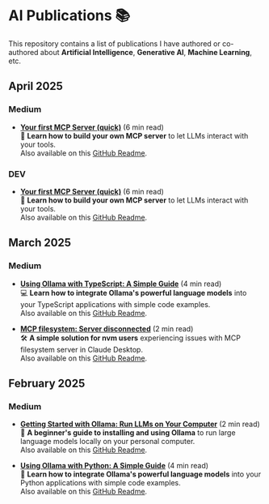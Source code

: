 # AI Publications 📚

This repository contains a list of publications I have authored or co-authored about **Artificial Intelligence**, **Generative AI**, **Machine Learning**, etc.



## April 2025

### Medium
- **[Your first MCP Server (quick)](https://medium.com/@jonigl/your-first-mcp-server-quick-5dc955a5f364)** (6 min read)  
  🚀 **Learn how to build your own MCP server** to let LLMs interact with your tools.  
  Also available on this [GitHub Readme](./publications/2025/04/Your%20first%20MCP%20Server%20(quick)/README.md).

### DEV
- **[Your first MCP Server (quick)](https://dev.to/jonigl/your-first-mcp-server-quick-35eg)** (6 min read)  
  🚀 **Learn how to build your own MCP server** to let LLMs interact with your tools.  
  Also available on this [GitHub Readme](./publications/2025/04/Your%20first%20MCP%20Server%20(quick)/README.md).

## March 2025

### Medium
- **[Using Ollama with TypeScript: A Simple Guide](https://medium.com/@jonigl/using-ollama-with-typescript-a-simple-guide-20f5e8d3827c)** (4 min read)  
  💻 **Learn how to integrate Ollama's powerful language models** into your TypeScript applications with simple code examples.  
  Also available on this [GitHub Readme](./publications/2025/03/Using%20Ollama%20with%20TypeScript%20-%20A%20Simple%20Guide/README.md).

- **[MCP filesystem: Server disconnected](https://medium.com/@jonigl/mcp-filesystem-server-disconnected-750e00917eec)** (2 min read)  
  🛠️ **A simple solution for nvm users** experiencing issues with MCP filesystem server in Claude Desktop.  
  Also available on this [GitHub Readme](./publications/2025/03/MCP%20filesystem%20-%20Server%20disconnected/README.md).

## February 2025

### Medium
- **[Getting Started with Ollama: Run LLMs on Your Computer](https://medium.com/@jonigl/getting-started-with-ollama-run-llms-on-your-computer-915ba084918c)** (2 min read)  
  🦙 **A beginner's guide to installing and using Ollama** to run large language models locally on your personal computer.  
  Also available on this [GitHub Readme](./publications/2025/02/Getting%20Started%20with%20Ollama%20-%20Run%20LLMs%20on%20Your%20Computer/README.md).

- **[Using Ollama with Python: A Simple Guide](https://medium.com/@jonigl/using-ollama-with-python-a-simple-guide-0752369e1e55)** (4 min read)  
  🐍 **Learn how to integrate Ollama's powerful language models** into your Python applications with simple code examples.  
  Also available on this [GitHub Readme](./publications/2025/02/Using%20Ollama%20with%20Python%20-%20A%20Simple%20Guide/README.md).
